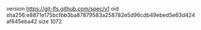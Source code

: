 version https://git-lfs.github.com/spec/v1
oid sha256:e8871e175bcfbb3ba87879583a258782e5d96cdb49ebed5e63d424af645eba42
size 1072
